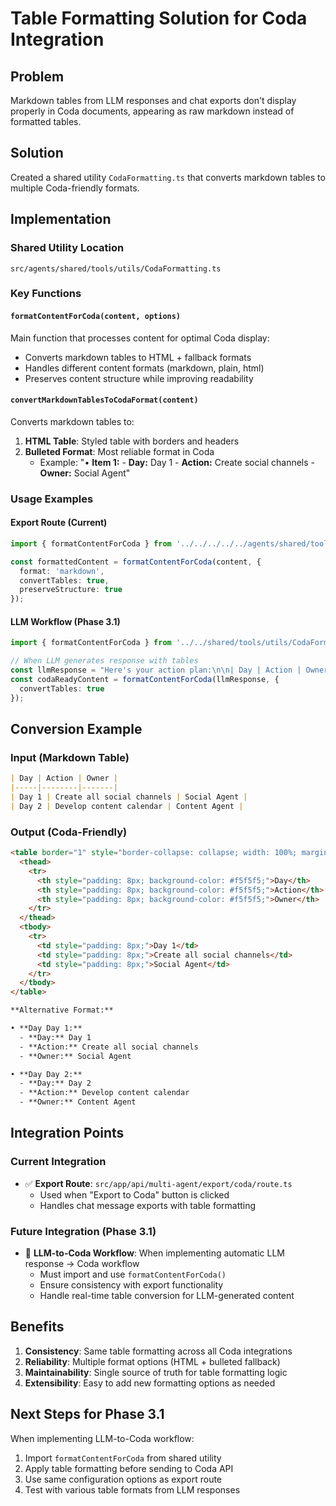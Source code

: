 # Table Formatting Solution for Coda Integration

## Problem
Markdown tables from LLM responses and chat exports don't display properly in Coda documents, appearing as raw markdown instead of formatted tables.

## Solution
Created a shared utility `CodaFormatting.ts` that converts markdown tables to multiple Coda-friendly formats.

## Implementation

### Shared Utility Location
```
src/agents/shared/tools/utils/CodaFormatting.ts
```

### Key Functions

#### `formatContentForCoda(content, options)`
Main function that processes content for optimal Coda display:
- Converts markdown tables to HTML + fallback formats
- Handles different content formats (markdown, plain, html)
- Preserves content structure while improving readability

#### `convertMarkdownTablesToCodaFormat(content)`
Converts markdown tables to:
1. **HTML Table**: Styled table with borders and headers
2. **Bulleted Format**: Most reliable format in Coda
   - Example: "• **Item 1:** - **Day:** Day 1 - **Action:** Create social channels - **Owner:** Social Agent"

### Usage Examples

#### Export Route (Current)
```typescript
import { formatContentForCoda } from '../../../../../agents/shared/tools/utils/CodaFormatting';

const formattedContent = formatContentForCoda(content, {
  format: 'markdown',
  convertTables: true,
  preserveStructure: true
});
```

#### LLM Workflow (Phase 3.1)
```typescript
import { formatContentForCoda } from '../../shared/tools/utils/CodaFormatting';

// When LLM generates response with tables
const llmResponse = "Here's your action plan:\n\n| Day | Action | Owner |\n|-----|--------|-------|\n...";
const codaReadyContent = formatContentForCoda(llmResponse, {
  convertTables: true
});
```

## Conversion Example

### Input (Markdown Table)
```markdown
| Day | Action | Owner |
|-----|--------|-------|
| Day 1 | Create all social channels | Social Agent |
| Day 2 | Develop content calendar | Content Agent |
```

### Output (Coda-Friendly)
```html
<table border="1" style="border-collapse: collapse; width: 100%; margin: 10px 0;">
  <thead>
    <tr>
      <th style="padding: 8px; background-color: #f5f5f5;">Day</th>
      <th style="padding: 8px; background-color: #f5f5f5;">Action</th>
      <th style="padding: 8px; background-color: #f5f5f5;">Owner</th>
    </tr>
  </thead>
  <tbody>
    <tr>
      <td style="padding: 8px;">Day 1</td>
      <td style="padding: 8px;">Create all social channels</td>
      <td style="padding: 8px;">Social Agent</td>
    </tr>
  </tbody>
</table>

**Alternative Format:**

• **Day Day 1:**
  - **Day:** Day 1
  - **Action:** Create all social channels
  - **Owner:** Social Agent

• **Day Day 2:**
  - **Day:** Day 2
  - **Action:** Develop content calendar
  - **Owner:** Content Agent
```

## Integration Points

### Current Integration
- ✅ **Export Route**: `src/app/api/multi-agent/export/coda/route.ts`
  - Used when "Export to Coda" button is clicked
  - Handles chat message exports with table formatting

### Future Integration (Phase 3.1)
- 🚧 **LLM-to-Coda Workflow**: When implementing automatic LLM response → Coda workflow
  - Must import and use `formatContentForCoda()` 
  - Ensure consistency with export functionality
  - Handle real-time table conversion for LLM-generated content

## Benefits
1. **Consistency**: Same table formatting across all Coda integrations
2. **Reliability**: Multiple format options (HTML + bulleted fallback)
3. **Maintainability**: Single source of truth for table formatting logic
4. **Extensibility**: Easy to add new formatting options as needed

## Next Steps for Phase 3.1
When implementing LLM-to-Coda workflow:
1. Import `formatContentForCoda` from shared utility
2. Apply table formatting before sending to Coda API
3. Use same configuration options as export route
4. Test with various table formats from LLM responses 
